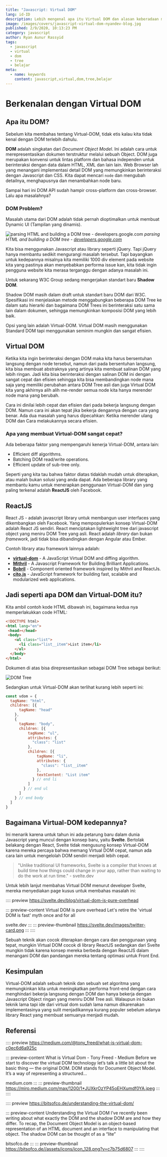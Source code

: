 ```yaml
---
title: "Javascript: Virtual DOM"
lang: id-ID
description: Lebih mengenal apa itu Virtual DOM dan alasan keberadaan mereka dalam kemajuan Javascript.
image: /images/covers/javascript-virtual-dom-nyandev-blog.jpg
published: 2/9/2020, 10:13:23 PM
category: javascript
author: Ryan Aunur Rassyid
tags: 
  - javascript
  - virtual
  - dom
  - tree
  - belajar
meta:
  - name: keywords
    content: javascript,virtual,dom,tree,belajar
---
```

# Berkenalan dengan Virtual DOM

<Author name="Ryan Aunur Rassyid" />
<FeaturedImage 
  src="/images/covers/javascript-virtual-dom-nyandev-blog.jpg"
  author="Leo Foureaux"
  source="unsplash.com"
  sourceLink="https://unsplash.com/photos/inQCuuA1MMo" />

## Apa itu DOM?
Sebelum kita membahas tentang Virtual-DOM, tidak etis kalau kita tidak kenal dengan DOM terlebih dahulu.

**DOM** adalah singkatan dari *Document Object Model*. Ini adalah cara untuk merepresentasikan dokumen terstruktur melalui sebuah Object. DOM juga merupakan konvensi untuk lintas platform dan bahasa independen untuk berinteraksi dengan data dalam HTML, XML dan lain lain. Web Browser lah yang menangani implementasi detail DOM yang memungkinkan berinteraksi dengan Javascript dan CSS. Kita dapat mencari `node` dan mengubah detailnya, menghapusnya dan menambahkan node baru.

Sampai hari ini DOM API sudah hampir cross-platform dan cross-browser. Lalu apa masalahnya?

### DOM Problem?
Masalah utama dari DOM adalah tidak pernah dioptimalkan untuk membuat Dynamic UI (Tampilan yang dinamis).

![parsing HTML and building a DOM tree - developers.google.com](https://telegra.ph/file/55d8cb709a4728caa8d17.png)
*parsing HTML and building a DOM tree - [developers.google.com](https://developers.google.com/web/updates/2018/09/inside-browser-part3)*

Kita bisa menggunakan Javascript atau library seperti jQuery. Tapi jQuery hanya membantu sedikit mengurangi masalah tersebut. Tapi bayangkan untuk kedepannya misalnya kita memiliki 1000 div element pada website kita yang pastinya akan menyebabkan performa issue kan, kita tidak ingin pengguna website kita merasa terganggu dengan adanya masalah ini. 

Untuk sekarang W3C Group sedang mengerjakan standart baru **Shadow DOM**.

Shadow DOM masih dalam draft untuk standart baru DOM dari W3C. Spesifikasi ini menjelaskan metode menggabungkan beberapa DOM Tree ke dalam satu hierarki dan bagaimana DOM Trees ini berinteraksi satu sama lain dalam dokumen, sehingga memungkinkan komposisi DOM yang lebih baik.

Opsi yang lain adalah Virtual-DOM. Virtual DOM masih menggunakan Standard DOM tapi menggunakan seminim mungkin dan sangat efisien.

## Virtual DOM
Ketika kita ingin berinteraksi dengan DOM maka kita harus bersentuhan langsung dengan node tersebut, namun dari pada bersentuhan langsung, kita bisa membuat abstraknya yang artinya kita membuat salinan DOM yang lebih ringan. Jadi kita bisa berinteraksi dengan salinan DOM ini dengan sangat cepat dan efisien sehingga kita bisa membandingkan node mana saja yang memiliki perubahan antara DOM Tree asli dan juga Virtual DOM kita yang akhirnya alih alih me-render semua node kita hanya merender node mana yang berubah.

Cara ini dinilai lebih cepat dan efisien dari pada bekerja langsung dengan DOM. Namun cara ini akan tepat jika bekerja dengannya dengan cara yang benar. Ada dua masalah yang harus dipecahkan: Ketika merender ulang DOM dan Cara melakukannya secara efisien.

### Apa yang membuat Virtual-DOM sangat cepat?
Ada beberapa faktor yang mempengaruhi kenerja Virtual-DOM, antara lain:

- Efficient diff algorithms.
- Batching DOM read/write operations.
- Efficient update of sub-tree only.

Seperti yang kita tau bahwa faktor diatas tidaklah mudah untuk diterapkan, atau malah bukan solusi yang anda dapat. Ada beberapa library yang membantu kamu untuk menerapkan penggunaan Virtual-DOM dan yang paling terkenal adalah **ReactJS** oleh Facebook.

## ReactJS
React JS - adalah javascript library untuk membangun user interfaces yang dikembangkan oleh Facebook. Yang mempopulerkan konsep Virtual-DOM adalah React JS sendiri. React menciptakan lightweight tree dari javascript object yang meniru DOM Tree yang asli. React adalah *library* dan bukan *framework*, jadi tidak bisa dibandingkan dengan Angular atau Ember. 


Contoh library atau framework lainnya adalah:
- [**virtual-dom**](https://github.com/Matt-Esch/virtual-dom) - A JavaScript Virtual DOM and diffing algorithm.
- [**Mithril**](http://lhorie.github.io/mithril/) - A Javascript Framework for Building Brilliant Applications.
- [**Bobril**](https://github.com/Bobris/Bobril) - Component oriented framework inspired by Mithril and ReactJs.
- [**cito.js**](https://github.com/joelrich/citojs) - JavaScript framework for building fast, scalable and modularized web applications.

## Jadi seperti apa DOM dan Virtual-DOM itu?
Kita ambil contoh kode HTML dibawah ini, bagaimana kedua nya memperlakukkan code HTML:

```html
<!DOCTYPE html>
<html lang="en">
 <head></head>
 <body>
    <ul class="list">
      <li class="list__item">List item</li>
    </ul>
  </body>
</html>
```

Dokumen di atas bisa direpresentasikan sebagai DOM Tree sebagai berikut:

![DOM Tree](/images/posts/dom-element.png)

Sedangkan untuk Virtual-DOM akan terlihat kurang lebih seperti ini:

```js
const vdom = {
  tagName: "html",
  children: [{
      tagName: "head"
    },
    {
      tagName: "body",
      children: [{
          tagName: "ul",
          attributes: {
            "class": "list"
          },
          children: [{
              tagName: "li",
              attributes: {
                "class": "list__item"
              },
              textContent: "List item"
            } // end li
          ]
        } // end ul
      ]
    } // end body
  ]
}
```

## Bagaimana Virtual-DOM kedepannya?
Ini menarik karena untuk tahun ini ada petarung baru dalam dunia Javascript yang muncul dengan konsep baru, yaitu **Svelte**. Bertolak belakang dengan React, Svelte tidak mengusung konsep Virtual-DOM karena mereka percaya bahwa memang Virtual DOM cepat, namun ada cara lain untuk mengelolah DOM sendiri menjadi lebih cepat.  

> "Unlike traditional UI frameworks, Svelte is a compiler that knows at build time how things could change in your app, rather than waiting to do the work at run time." - svelte.dev

Untuk lebih lanjut membahas Virtual DOM menurut developer Svelte, mereka menyediakan page kusus untuk membahas masalah ini:

:::: preview https://svelte.dev/blog/virtual-dom-is-pure-overhead

::: preview-content Virtual DOM is pure overhead
Let's retire the 'virtual DOM is fast' myth once and for all

svelte.dev
:::
::: preview-thumbnail https://svelte.dev/images/twitter-card.png
:::
::::

Sebuah teknik akan cocok diterapkan dengan cara dan penggunaan yang tepat, mungkin Virtual DOM cocok di library ReactJS sedangkan dari Svelte mungkin tidak karena konsep mereka berbeda dengan ReactJS dalam menangani DOM dan pandangan mereka tentang optimasi untuk Front End.

## Kesimpulan
Virtual-DOM adalah sebuah teknik dan sebuah set algoritma yang memungkinkan kita untuk meningkatkan performa front-end dengan cara menghindari bekerja langsung dengan DOM dan hanya bekerja dengan Javascript Object ringan yang meniru DOM Tree asli. Walaupun ini bukan teknik lama tapi ide dari virtual dom sudah lama namun dikarenakan implementasinya yang sulit menjadikannya kurang populer sebelum adanya library React yang membuat semuanya menjadi mudah.

## Referensi
:::: preview https://medium.com/@tony_freed/what-is-virtual-dom-c0ec6d6a925c

::: preview-content What is Virtual Dom - Tony Freed - Medium
Before we start to discover the virtual DOM technology let’s talk a little bit about the basic thing — the original DOM. DOM stands for Document Object Model. It’s a way of representing a structured…

medium.com
:::
::: preview-thumbnail https://miro.medium.com/max/1200/1*JUXkrOzYP45oEHXumdf0YA.jpeg
:::
::::

:::: preview https://bitsofco.de/understanding-the-virtual-dom/

::: preview-content Understanding the Virtual DOM
I’ve recently been writing about what exactly the DOM and the shadow DOM are and how they differ. To recap, the Document Object Model is an object-based representation of an HTML document and an interface to manipulating that object. The shadow DOM can be thought of as a “lite”

bitsofco.de
:::
::: preview-thumbnail https://bitsofco.de//assets/icons/icon_128.png?v=c7b75d6807
:::
::::

<Disqus />
